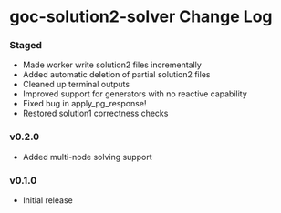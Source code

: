 goc-solution2-solver Change Log
===============================

### Staged
- Made worker write solution2 files incrementally
- Added automatic deletion of partial solution2 files
- Cleaned up terminal outputs
- Improved support for generators with no reactive capability
- Fixed bug in apply_pg_response!
- Restored solution1 correctness checks

### v0.2.0
- Added multi-node solving support

### v0.1.0
- Initial release

